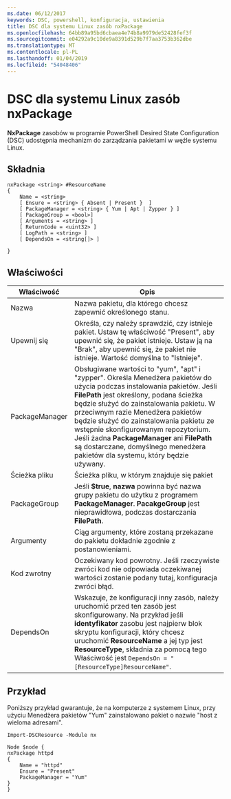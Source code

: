 ```yaml
---
ms.date: 06/12/2017
keywords: DSC, powershell, konfiguracja, ustawienia
title: DSC dla systemu Linux zasób nxPackage
ms.openlocfilehash: 64bb89a95bd6cbaea4e74b8a9979de52428fef3f
ms.sourcegitcommit: e04292a9c10de9a8391d529b7f7aa3753b362dbe
ms.translationtype: MT
ms.contentlocale: pl-PL
ms.lasthandoff: 01/04/2019
ms.locfileid: "54048406"
---
```

# <a name="dsc-for-linux-nxpackage-resource"></a>DSC dla systemu Linux zasób nxPackage

**NxPackage** zasobów w programie PowerShell Desired State Configuration (DSC) udostępnia mechanizm do zarządzania pakietami w węźle systemu Linux.

## <a name="syntax"></a>Składnia

```
nxPackage <string> #ResourceName
{
    Name = <string>
    [ Ensure = <string> { Absent | Present }  ]
    [ PackageManager = <string> { Yum | Apt | Zypper } ]
    [ PackageGroup = <bool>]
    [ Arguments = <string> ]
    [ ReturnCode = <uint32> ]
    [ LogPath = <string> ]
    [ DependsOn = <string[]> ]

}
```

## <a name="properties"></a>Właściwości

|  Właściwość |  Opis |
|---|---|
| Nazwa| Nazwa pakietu, dla którego chcesz zapewnić określonego stanu.|
| Upewnij się| Określa, czy należy sprawdzić, czy istnieje pakiet. Ustaw tę właściwość "Present", aby upewnić się, że pakiet istnieje. Ustaw ją na "Brak", aby upewnić się, że pakiet nie istnieje. Wartość domyślna to "Istnieje".|
| PackageManager| Obsługiwane wartości to "yum", "apt" i "zypper". Określa Menedżera pakietów do użycia podczas instalowania pakietów. Jeśli **FilePath** jest określony, podana ścieżka będzie służyć do zainstalowania pakietu. W przeciwnym razie Menedżera pakietów będzie służyć do zainstalowania pakietu ze wstępnie skonfigurowanym repozytorium. Jeśli żadna **PackageManager** ani **FilePath** są dostarczane, domyślnego menedżera pakietów dla systemu, który będzie używany.|
| Ścieżka pliku| Ścieżka pliku, w którym znajduje się pakiet|
| PackageGroup| Jeśli **$true**, **nazwa** powinna być nazwa grupy pakietu do użytku z programem **PackageManager**. **PacakgeGroup** jest nieprawidłowa, podczas dostarczania **FilePath**.|
| Argumenty| Ciąg argumenty, które zostaną przekazane do pakietu dokładnie zgodnie z postanowieniami.|
| Kod zwrotny| Oczekiwany kod powrotny. Jeśli rzeczywiste zwróci kod nie odpowiada oczekiwanej wartości zostanie podany tutaj, konfiguracja zwróci błąd.|
| DependsOn | Wskazuje, że konfiguracji inny zasób, należy uruchomić przed ten zasób jest skonfigurowany. Na przykład jeśli **identyfikator** zasobu jest najpierw blok skryptu konfiguracji, który chcesz uruchomić **ResourceName** a jej typ jest **ResourceType**, składnia za pomocą tego Właściwość jest `DependsOn = "[ResourceType]ResourceName"`.|

## <a name="example"></a>Przykład

Poniższy przykład gwarantuje, że na komputerze z systemem Linux, przy użyciu Menedżera pakietów "Yum" zainstalowano pakiet o nazwie "host z wieloma adresami".

```
Import-DSCResource -Module nx

Node $node {
nxPackage httpd
{
    Name = "httpd"
    Ensure = "Present"
    PackageManager = "Yum"
}
}
```